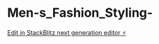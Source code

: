# Men-s_Fashion_Styling-

[Edit in StackBlitz next generation editor ⚡️](https://stackblitz.com/~/github.com/kashifumair125/Men-s_Fashion_Styling-)